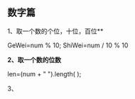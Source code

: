 ## 数字篇





1、取一个数的个位，十位，百位**

GeWei=num % 10; ShiWei=num  / 10 % 10

**2、取一个数的位数**

len=(num + "  ").length( );

3、